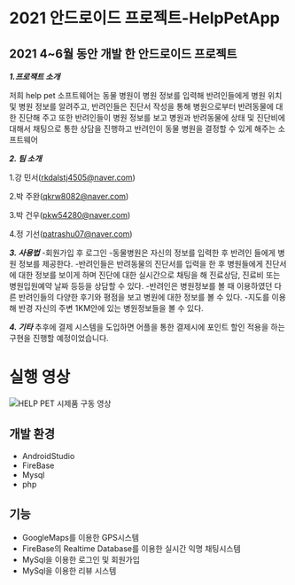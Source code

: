 # 2021 안드로이드 프로젝트-HelpPetApp

## 2021 4~6월 동안 개발 한 안드로이드 프로젝트

***1.프로잭트 소개***

저희 help pet 소프트웨어는 동물 병원이 병원 정보를 입력해 반려인들에게 병원 위치 및 병원 정보를 알려주고, 반려인들은 진단서 작성을 통해 병원으로부터 반려동물에 대한 진단해 주고 또한 반려인들이 병원 정보를 보고 병원과 반려동물에 상태 및 진단비에 대해서 채팅으로 통한 상담을 진행하고 반려인이 동물 병원을 결정할 수 있게 해주는 소프트웨어

***2. 팀 소개***

1.강 민서(rkdalstj4505@naver.com)

2.박 주완(qkrw8082@naver.com)

3.박 건우(pkw54280@naver.com)

4.정 기선(patrashu07@naver.com)

***3. 사용법***
-회원가입 후 로그인 
-동물병원은 자신의 정보를 입력한 후 반려인 들에게 병원 정보를 제공한다.
-반려인들은 반려동물의 진단서를 입력을 한 후 병원들에게 진단서에 대한
 정보를 보이게 하며 진단에 대한 실시간으로 채팅을 해 진료상담, 진료비 또는 
 병원입원예약 날짜 등등을 상담할 수 있다.
-반려인은 병원정보를 볼 때 이용하였던 다른 반려인들의 다양한 후기와 평점을 보고
 병원에 대한  정보를 볼 수 있다.
-지도를 이용해 반경 자신의 주변 1KM안에 있는 병원정보들을 볼 수 있다.

***4. 기타***
추후에 결제 시스템을 도입하면 어플을 통한 결제시에 포인트 할인 적용을 하는 
구현을 진행할 예정이었습니다.

# 실행 영상

![HELP PET 시제품 구동 영상](https://user-images.githubusercontent.com/90138160/134350358-5034da10-2425-4a7f-ac10-d11c731ab962.gif)



## 개발 환경
* AndroidStudio
* FireBase
* Mysql
* php

## 기능
* GoogleMaps를 이용한 GPS시스템
* FireBase의 Realtime Database를 이용한 실시간 익명 채팅시스템
* MySql을 이용한 로그인 및 회원가입
* MySql을 이용한 리뷰 시스템

